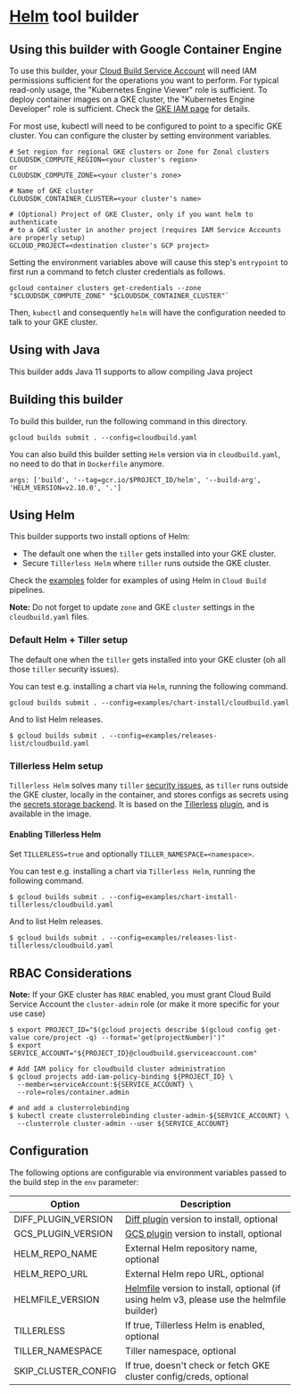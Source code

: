 # [Helm](https://docs.helm.sh/) tool builder

## Using this builder with Google Container Engine

To use this builder, your
[Cloud Build Service Account](https://cloud.google.com/cloud-build/docs/securing-builds/set-service-account-permissions)
will need IAM permissions sufficient for the operations you want to perform. For
typical read-only usage, the "Kubernetes Engine Viewer" role is sufficient. To
deploy container images on a GKE cluster, the "Kubernetes Engine Developer" role
is sufficient. Check the
[GKE IAM page](https://cloud.google.com/kubernetes-engine/docs/concepts/access-control)
for details.

For most use, kubectl will need to be configured to point to a specific GKE
cluster. You can configure the cluster by setting environment variables.

    # Set region for regional GKE clusters or Zone for Zonal clusters
    CLOUDSDK_COMPUTE_REGION=<your cluster's region>
    or
    CLOUDSDK_COMPUTE_ZONE=<your cluster's zone>

    # Name of GKE cluster
    CLOUDSDK_CONTAINER_CLUSTER=<your cluster's name>

    # (Optional) Project of GKE Cluster, only if you want helm to authenticate
    # to a GKE cluster in another project (requires IAM Service Accounts are properly setup)
    GCLOUD_PROJECT=<destination cluster's GCP project>

Setting the environment variables above will cause this step's `entrypoint` to
first run a command to fetch cluster credentials as follows.

    gcloud container clusters get-credentials --zone "$CLOUDSDK_COMPUTE_ZONE" "$CLOUDSDK_CONTAINER_CLUSTER"`

Then, `kubectl` and consequently `helm` will have the configuration needed to talk to your GKE cluster.

## Using with Java

This builder adds Java 11 supports to allow compiling Java project

## Building this builder

To build this builder, run the following command in this directory.

    gcloud builds submit . --config=cloudbuild.yaml

You can also build this builder setting `Helm` version via in `cloudbuild.yaml`, no need to do that in `Dockerfile` anymore.

    args: ['build', '--tag=gcr.io/$PROJECT_ID/helm', '--build-arg', 'HELM_VERSION=v2.10.0', '.']

## Using Helm

This builder supports two install options of Helm:
* The default one when the `tiller` gets installed into your GKE cluster.
* Secure `Tillerless Helm` where `tiller` runs outside the GKE cluster.

Check the [examples](examples) folder for examples of using Helm in `Cloud Build` pipelines.

**Note:** Do not forget to update `zone` and GKE `cluster` settings in the `cloudbuild.yaml` files.

### Default Helm + Tiller setup

The default one when the `tiller` gets installed into your GKE cluster (oh all those `tiller` security issues).

You can test e.g. installing a chart via `Helm`, running the following command.

    gcloud builds submit . --config=examples/chart-install/cloudbuild.yaml

And to list Helm releases.

    $ gcloud builds submit . --config=examples/releases-list/cloudbuild.yaml


### Tillerless Helm setup

`Tillerless Helm` solves many `tiller` [security issues](https://docs.helm.sh/using_helm/#securing-your-helm-installation), as `tiller` runs outside the GKE cluster, locally in the container, and stores configs as secrets using the [secrets storage backend](https://docs.helm.sh/using_helm/#storage-backends).
It is based on the [Tillerless](https://rimusz.net/tillerless-helm/) [plugin](https://github.com/rimusz/helm-tiller), and is available in the image.

#### Enabling Tillerless Helm

Set `TILLERLESS=true` and optionally `TILLER_NAMESPACE=<namespace>`.

You can test e.g. installing a chart via `Tillerless Helm`, running the following command.

    $ gcloud builds submit . --config=examples/chart-install-tillerless/cloudbuild.yaml

And to list Helm releases.

    $ gcloud builds submit . --config=examples/releases-list-tillerless/cloudbuild.yaml

## RBAC Considerations

**Note:** If your GKE cluster has `RBAC` enabled, you must grant Cloud Build Service Account the `cluster-admin` role (or make it more specific for your use case)

    $ export PROJECT_ID="$(gcloud projects describe $(gcloud config get-value core/project -q) --format='get(projectNumber)')"
    $ export SERVICE_ACCOUNT="${PROJECT_ID}@cloudbuild.gserviceaccount.com"

    # Add IAM policy for cloudbuild cluster administration
    $ gcloud projects add-iam-policy-binding ${PROJECT_ID} \
      --member=serviceAccount:${SERVICE_ACCOUNT} \
      --role=roles/container.admin

    # and add a clusterrolebinding
    $ kubectl create clusterrolebinding cluster-admin-${SERVICE_ACCOUNT} \
      --clusterrole cluster-admin --user ${SERVICE_ACCOUNT}

## Configuration

The following options are configurable via environment variables passed to the build step in the `env` parameter:

| Option        | Description   |
| ------------- | ------------- |
| DIFF_PLUGIN_VERSION | [Diff plugin](https://github.com/databus23/helm-diff) version to install, optional |
| GCS_PLUGIN_VERSION | [GCS plugin](https://github.com/nouney/helm-gcs) version to install, optional |
| HELM_REPO_NAME | External Helm repository name, optional |
| HELM_REPO_URL | External Helm repo URL, optional |
| HELMFILE_VERSION | [Helmfile](https://github.com/roboll/helmfile) version to install, optional (if using helm v3, please use the helmfile builder)
| TILLERLESS | If true, Tillerless Helm is enabled, optional |
| TILLER_NAMESPACE | Tiller namespace, optional |
| SKIP_CLUSTER_CONFIG | If true, doesn't check or fetch GKE cluster config/creds, optional |
